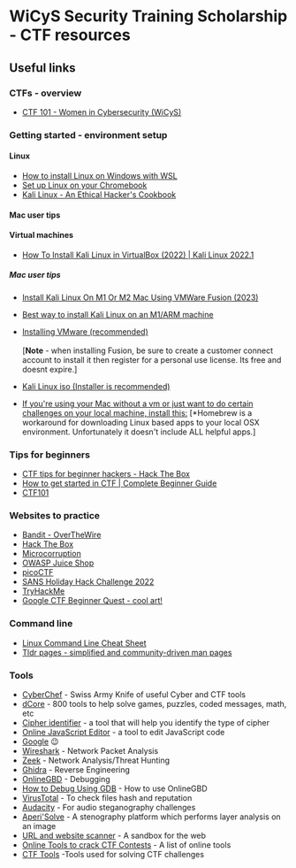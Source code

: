 # WiCyS Security Training Scholarship - CTF resources 

## Useful links

### CTFs - overview

* [CTF 101 - Women in Cybersecurity (WiCyS)](https://www.youtube.com/watch?v=wL3acu8xspM)

### Getting started - environment setup

#### Linux ####

* [How to install Linux on Windows with WSL](https://learn.microsoft.com/en-us/windows/wsl/install)
* [Set up Linux on your Chromebook](https://support.google.com/chromebook/answer/9145439?hl=en)
* [Kali Linux - An Ethical Hacker's Cookbook](https://drive.google.com/file/d/1qAe_7nCm08R4FremvJpNq6PJ3PT38KzC/view)

#### Mac user tips ####


#### Virtual machines

* [How To Install Kali Linux in VirtualBox (2022) | Kali Linux 2022.1](https://www.youtube.com/watch?v=l97dVIKlmVg)

##### Mac user tips

* [Install Kali Linux On M1 Or M2 Mac Using VMWare Fusion (2023)](https://www.youtube.com/watch?v=LJo9EUwXiHo)
* [Best way to install Kali Linux on an M1/ARM machine](https://www.youtube.com/watch?v=LJo9EUwXiHo)
* [Installing VMware (recommended)](https://www.vmware.com/products/fusion/fusion-evaluation.html) <br><br>
    [**Note** - when installing Fusion, be sure to create a customer connect account to install it then register for a personal use license. Its free and doesnt expire.]

* [Kali Linux iso (Installer is recommended)](https://www.kali.org/get-kali/#kali-installer-images)
* [If you're using your Mac without a vm or just want to do certain challenges on your local machine, install this:](https://brew.sh/)
     [*Homebrew is a workaround for downloading Linux based apps to your local OSX environment. Unfortunately it doesn't include ALL helpful apps.]

### Tips for beginners

* [CTF tips for beginner hackers - Hack The Box](https://www.hackthebox.com/blog/what-is-ctf#ctf_tips_for_beginner_hackers)
* [How to get started in CTF | Complete Beginner Guide](https://infosecwriteups.com/how-to-get-started-in-ctf-complete-begineer-guide-15ab5a6856d)
* [CTF101](https://ctf101.org/)

### Websites to practice

* [Bandit - OverTheWire](https://overthewire.org/wargames/)
* [Hack The Box](https://hackthebox.com/)
* [Microcorruption](https://microcorruption.com/)
* [OWASP Juice Shop](https://owasp.org/www-project-juice-shop/)
* [picoCTF](https://picoctf.org/)
* [SANS Holiday Hack Challenge 2022](https://www.sans.org/mlp/holiday-hack-challenge-2022/)
* [TryHackMe](https://tryhackme.com/)
* [Google CTF Beginner Quest - cool art!](https://capturetheflag.withgoogle.com/beginners-quest)

### Command line

* [Linux Command Line Cheat Sheet](https://cheatography.com/davechild/cheat-sheets/linux-command-line/)
* [Tldr pages - simplified and community-driven man pages](https://tldr.sh/)

### Tools

* [CyberChef](https://gchq.github.io/CyberChef/) - Swiss Army Knife of useful Cyber and CTF tools
* [dCore](https://www.dcode.fr/) - 800 tools to help solve games, puzzles, coded messages, math, etc
* [Cipher identifier](https://www.boxentriq.com/code-breaking/cipher-identifier) - a tool that will help you identify the type of cipher
* [Online JavaScript Editor](https://js.do/) - a tool to edit JavaScript code  
* [Google](https://www.google.com/) :wink: 
* [Wireshark](https://www.wireshark.org/) - Network Packet Analysis
* [Zeek](https://zeek.org/) - Network Analysis/Threat Hunting
* [Ghidra](https://ghidra-sre.org/) - Reverse Engineering
* [OnlineGBD](https://www.onlinegdb.com/) - Debugging
* [How to Debug Using GDB](https://cs.baylor.edu/~donahoo/tools/gdb/tutorial.html) - How to use OnlineGBD
* [VirusTotal](https://www.virustotal.com/gui/home/upload) - To check files hash and reputation
* [Audacity](https://www.audacityteam.org/) - For audio steganography challenges
* [Aperi'Solve](https://www.aperisolve.com/) - A stenography platform which performs layer analysis on an image
* [URL and website scanner](https://urlscan.io/) - A sandbox for the web
* [Online Tools to crack CTF Contests](https://dhanumaalaian.medium.com/online-tools-to-crack-ctf-contest-1ad7efa958da) - A list of online tools
* [CTF Tools](https://blogs.nvcc.edu/kdinh/ctftools/) -Tools used for solving CTF challenges

